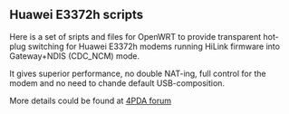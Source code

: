 ## Huawei E3372h scripts

Here is a set of sripts and files for OpenWRT to provide transparent hot-plug switching
for Huawei E3372h modems running HiLink firmware into Gateway+NDIS (CDC_NCM) mode.

It gives superior performance, no double NAT-ing, full control for the modem and no need to chande default USB-composition.

More details could be found at [4PDA forum](https://4pda.ru/forum/index.php?showtopic=582284&view=findpost&p=100309827)
